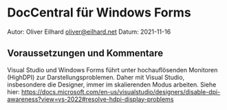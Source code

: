 ﻿# DocCentral für Windows Forms

Autor: Oliver Eilhard <oliver@eilhard.net>
Datum: 2021-11-16

## Voraussetzungen und Kommentare

Visual Studio und Windows Forms führt unter hochauflösenden Monitoren (HighDPI) zur Darstellungsproblemen.
Daher mit Visual Studio, insbesondere die Designer, immer im skalierenden Modus arbeiten. Siehe hier:
https://docs.microsoft.com/en-us/visualstudio/designers/disable-dpi-awareness?view=vs-2022#resolve-hdpi-display-problems



